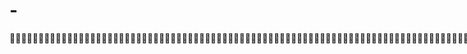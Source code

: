 # -
ًًًًًًًًًًًًًًًًًًًًًًًًًًًًًًًًًًًًًًًًًًًًًًًًًًًًًًًًًًًًًًًًًًًًًًًًًًًًًًًًًًًًًًًًًًًًًًًًًًًًًًًًًًًًًًًًًًًًًًًًًًًًًًًًًًًًًًًًًًًًًًًًًًًًًًًًًًًًًًًًًًًًًًًًًًًًًًًًًًًًًًًًًًًًًًًًًًًًًًًًًًًًًًًًًًًًًًًًًًًًًًًًًًًًًًًًًًًًًًًًًًًًًًًًًًًًًًًًًًًًًًًًًًًًًًًًًًًًًًًًًًًًًًًًًًًًًًًًًًًًًًًًًًًًًًًًًًًًًًًًًًًًًًًًًًًًًًًًًًًًًًًًًًًًًًًًًًًًًًًًًًًًًًًًًًًًًًًًًًًًًًًًًًًًًًًًًًًًًًًًًًًًًًًًًًًًًًًًًًًًًًًًًًًًًًًًًًًًًًًًًًًًًًًًًًًًًًًًًًًًًًًًًًًًًًًًًًًًًًًًًًًًًًًًًًًًًًًًًًًًًًًًًًًًًًًًًًًًًًًًًًًًًًًًًًًًًًًًًًًًًًًًًًًًًًًًًًًًًًًًًًًًًًًًًًًًًًًًًًًًًًًًًًًًًًًًًًًًًًًًًًًًًًًًًًًًًًًًًًًًًًًًًًًًًًًًًًًًًًًًًًًًًًًًًًًًًًًًًًًًًًًًًًًًًًًًًًًًًًًًًًًًًًًًًًًًًًًًًًًًًًًًًًًًًًًًًًًًًًًًًًًًًًًًًًًًًًًًًًًًًًًًًًًًًًًًًًًًًًًًًًًًًًًًًًًًًًًًًًًًًًًًًًًًًًًًًًًًًًًًًًًًًًًًًًًًًًًًًًًًًًًًًًًًًًًًًًًًًًًًًًًًًًًًًًًًًًًًًًًًًًًًًًًًًًًًًًًًًًًًًًًًًًًًًًًًًًًًًًًًًًًًًًًًًًًًًًًًًًًًًًًًًًًًًًًًًًًًًًًًًًًًًًًًًًًًًًًًًًًًًًًًًًًًًًًًًًًًًًًًًًًًًًًًًًًًًًًًًًًًًًًًًًًًًًًًًًًًًًًًًًًًًًًًًًًًًًًًًًًًًًًًًًًًًًًًًًًًًًًًًًًًًًًًًًًًًًًًًًًًًًًًًًًًًًًًًًًًًًًًًًًًًًًًًًًًًًًًًًًًًًًًًًًًًًًًًًًًًًًًًًًًًًًًًًًًًًًًًًًًًًًًًًًًًًًًًًًًًًًًًًًًًًًًًًًًًًًًًًًًًًًًًًًًًًًًًًًًًًًًًًًًًًًًًًًًًًًًًًًًًًًًًًًًًًًًًًًًًًًًًًًًًًًًًًًًًًًًًًًًًًًًًًًًًًًًًًًًًًًًًًًًًًًًًًًًًًًًًًًًًًًًًًًًًًًًًًًًًًًًًًًًًًًًًًًًًًًًًًًًًًًًًًًًًًًًًًًًًًًًًًًًًًًًًًًًًًًًًًًًًًًًًًًًًًًًًًًًًًًًًًًًًًًًًًًًًًًًًًًًًًًًًًًًًًًًًًًًًًًًًًًًًًًًًًًًًًًًًًًًًًًًًًًًًًًًًًًًًًًًًًًًًًًًًًًًًًًًًًًًًًًًًًًًًًًًًًًًًًًًًًًًًًًًًًًًًًًًًًًًًًًًًًًًًًًًًًًًًًًًًًًًًًًًًًًًًًًًًًًًًًًًًًًًًًًًًًًًًًًًًًًًًًًًًًًًًًًًًًًًًًًًًًًًًًًًًًًًًًًًًًًًًًًًًًًًًًًًًًًًًًًًًًًًًًًًًًًًًًًًًًًًًًًًًًًًًًًًًًًًًًًًًًًًًًًًًًًًًًًًًًًًًًًًًًًًًًًًًًًًًًًًًًًًًًًًًًًًًًًًًًًًًًًًًًًًًًًًًًًًًًًًًًًًًًًًًًًًًًًًًًًًًًًًًًًًًًًًًًًًًًًًًًًًًًًًًًًًًًًًًًًًًًًًًًًًًًًًًًًًًًًًًًًًًًًًًًًًًًًًًًًًًًًًًًًًًًًًًًًًًًًًًًًًًًًًًًًًًًًًًًًًًًًًًًًًًًًًًًًًًًًًًًًًًًًًًًًًًًًًًًًًًًًًًًًًًًًًًًًًًًًًًًًًًًًًًًًًًًًًًًًًًًًًًًًًًًًًًًًًًًًًًًًًًًًًًًًًًًًًًًًًًًًًًًًًًًًًًًًًًًًًًًًًًًًًًًًًًًًًًًًًًًًًًًًًًًًًًًًًًًًًًًًًًًًًًًًًًًًًًًًًًًًًًًًًًًًًًًًًًًًًًًًًًًًًًًًًًًًًًًًًًًًًًًًًًًًًًًًًًًًًًًًًًًًًًًًًًًًًًًًًًًًًًًًًًًًًًًًًًًًًًًًًًًًًًًًًًًًًًًًًًًًًًًًًًًًًًًًًًًًًًًًًًًًًًًًًًًًًًًًًًًًًًًًًًًًًًًًًًًًًًًًًًًًًًًًًًًًًًًًًًًًًًًًًًًًًًًًًًًًًًًًًًًًًًًًًًًًًًًًًًًًًًًًًًًًًًًًًًًًًًًًًًًٌٌٌٌٌٌٌٌٌٌٌٌٌٌٌٌٌٌٌٌٌٌٌٌٌٌٌٌٌٌٌٌٌٌٌٌٌٌٌٌٌٌٌٌٌٌٌٌٌٌٌٌٌٌٌٌٌٌٌٌٌٌٌٌٌٌٌٌٌٌٌٌٌٌٌٌٌٌٌٌٌٌٌٌٌٌٌٌٌٌٌٌٌٌٌٌٌٌٌٌٌٌٌٌٌٌٌٌٌٌٌٌٌٌٌٌٌٌٌٌٌٌٌٌٌٌٌٌٌٌٌٌٌٌٌٌٌٌٌٌٌٌٌٌٌٌٌٌٌٌٌٌٌٌٌٌٌٌٌٌٌٌٌٌٌٌٌٌٌٌٌٌٌٌٌٌٌٌٌٌٌٌٌٌٌٌٌٌٌٌٌٌٌٌٌٌٌٌٌٌٌٌٌٌٌٌٌٌٌٌٌٌٌٌٌٌٌٌٌٌٌٌٌٌٌٌٌٌٌٌٌٌٌٌٌٌٌٌٌٌٌٌٌٌٌٌٌٌٌٌٌٌٌٌٌٌٌٌٌٌٌٌٌٌٌٌٌٌٌٌٌٌٌٌٌٌٌٌٌٌٌٌٌٌٌٌٌٌٌٌٌٌٌٌٌٌٌٌٌٌٌٌٌٌٌٌٌٌٌٌٌٌٌٌٌٌٌٌٌٌٌٌٌٌٌٌٌٌٌٌٌٌٌٌٌٌٌٌٌٌٌٌٌٌٌٌٌٌٌٌٌٌٌٌٌٌٌٌٌٌٌٌٌٌٌٌٌٌٌٌٌٌٌٌٌٌٌٌٌٌٌٌٌٌٌٌٌٌٌٌٌٌٌٌٌٌٌٌٌٌٌٌٌٌٌٌٌٌٌٌٌٌٌٌٌٌٌٌٌٌٌٌٌٌٌٌٌٌٌٌٌٌٌٌٌٌٌٌٌٌٌٌٌٌٌٌٌٌٌٌٌٌٌٌٌٌٌٌٌٌٌٌٌٌٌٌٌٌٌٌٌٌٌٌٌٌٌٌٌٌٌٌٌٌٌٌٌٌٌٌٌٌٌٌٌٌٌٌٌٌٌٌٌٌٌٌٌٌٌٌٌٌٌٌٌٌٌٌٌٌٌٌٌٌٌٌٌٌٌٌٌٌٌٌٌٌٌٌٌٌٌٌٌٌٌٌٌٌٌٌٌٌٌٌٌٌٌٌٌٌٍٍٍٍٍٍٍٍٍٍٍٍٍٍٍٍٍٍٍٍٍٍٍٍٍٍٍٍٍٍٍٍٍٍٍٍٍٍٍٍٍٍٍٍٍٍٍٍٍٍٍٍٍٍٍٍٍٍٍٍٍٍٍٍٍٍٍٍٍٍٍٍٍٍٍٍٍٍٍٍٍٍٍٍٍٍٍٍٍٍٍٍٍٍٍٍٍٍٍٍٍٍٍٍٍٍٍٍٍٍٍٍٍٍٍٍٍٍٍٍٍٍٍٍٍٍٍٍٍٍٍٍٍٍٍٍٍٍٍٍٍٍٍٍٍٍٍٍٍٍٍٍٍٍٍٍٍٍٍٍٍٍٍٍٍٍٍٍٍٍٍٍٍٍٍٍٍٍٍٍٍٍٍٍٍٍٍٍٍٍٍٍٍٍٍٍٍٍٍٍٍٍٍٍٍٍٍٍٍٍٍٍٍٍٍٍٍٍٍٍٍٍٍٍٍٍٍٍٍٍٍٍٍٍٍٍٍٍٍٍٍٍٍٍٍٍٍٍٍٍٍٍٍٍٍٍٍٍٍٍٍٍٍٍٍٍٍٍٍٍٍٍٍٍٍٍٍٍٍٍٍٍٍٍٍٍٍٍٍٍٍٍٍٍٍٍٍٍٍٍٍٍٍٍٍٍٍٍٍٍٍٍٍٍٍٍٍٍٍٍٍٍٍٍٍٍٍٍٍٍٍٍٍٍٍٍٍٍٍٍٍٍٍٍٍٍٍٍٍٍٍٍٍٍٍٍٍٍٍٍٍٍٍٍٍٍٍٍٍٍٍٍٍٍٍٍٍٍٍٍٍٍٍٍٍٍٍٍٍٍٍٍٍٍٍٍٍٍٍٍٍٍٍٍٍٍٍٍٍٍٍٍٍٍٍٍٍٍٍٍٍٍٍٍٍٍٍٍٍٍٍٍٍٍٍٍٍٍٍٍٍٍٍٍٍٍٍٍٍٍٍٍٍٍٍٍٍٍٍٍٍٍٍٍٍٍٍٍٍٍٍٍٍٍٍٍٍٍٍٍٍٍٍٍٍٍٍٍٍٍٍٍٍٍٍٍٍٍٍٍٍٍٍٍٍٍٍٍٍٍٍٍٍٍٍٍٍٍٍٍٍٍٍٍٍٍٍٍٍٍٍٍٍٍٍٍٍٍٍٍٍٍٍٍٍٍٍٍٍٍٍٍٍٍٍٍٍٍٍٍٍٍٍٍٍٍٍٍٍٍٍٍٍٍٍٍٍٍٍٍٍٍٍٍٍٍٍٍٍٍٍٍٍٍٍٍٍٍٍٍٍٍٍٍٍٍٍٍٍٍٍٍٍٍٍٍٍٍٍٍٍٍٍٍٍٍٍٍٍٍٍٍٍٍٍٍٍٍٍٍٍٍٍٍٍٍٍٍٍٍٍٍٍٍٍٍٍٍٍٍٍٍٍٍٍٍٍٍٍٍٍٍٍٍٍٍٍٍٍٍٍٍٍٍٍٍٍٍٍٍٍٍٍٍٍٍٍٍٍٍٍٍٍٍٍٍٍٍٍٍٍٍٍٍٍٍٍٍٍٍٍٍٍٍٍٍٍٍٍٍٍٍٍٍٍٍٍٍٍٍٍٍٍٍٍٍٍٍٍٍٍٍٍٍٍٍٍٍٍٍٍٍٍٍٍٍٍٍٍٍٍٍٍٍٍٍٍٍٍٍٍٍٍٍٍٍٍٍٍٍٍٍٍٍٍٍٍٍٍٍٍٍٍٍٍٍٍٍٍٍٍٍٍٍٍٍٍٍٍٍٍٍٍٍٍٍٍٍٍٍٍٍٍٍٍٍٍٍٍٍٍٍٍٍٍٍٍٍٍٍٍٍٍٍٍٍٍٍٍٍٍٍٍٍٍٍٍٍٍٍٍٍٍٍٍٍٍٍٍٍٍٍٍٍٍٍٍٍٍٍٍٍٍٍٍٍٍٍٍٍٍٍٍٍٍٍٍٍٍٍٍٍٍٍٍٍٍٍٍٍٍٍٍٍٍٍٍٍٍٍٍٍٍٍٍٍٍٍٍٍٍٍٍٍٍٍٍٍٍٍٍٍٍٍٍٍٍٍٍٍٍٍٍٍٍٍٍٍٍٍٍٍٍٍٍٍٍٍٍٍٍٍٍٍٍٍٍٍٍٍٍٍٍٍٍٍٍٍٍٍٍٍٍٍٍٍٍٍٍٍٍٍٍٍٍٍٍٍٍٍٍٍٍٍٍٍٍٍٍٍٍٍٍٍٍٍٍٍٍٍٍٍٍٍٍٍٍٍٍٍٍٍٍٍٍٍٍٍٍٍٍٍٍٍٍٍٍٍٍٍٍٍٍٍٍٍٍٍٍٍٍٍٍٍٍٍٍٍٍٍٍٍٍٍٍٍٍٍٍٍٍٍٍٍٍٍٍٍٍٍٍٍٍٍٍٍٍٍٍٍٍٍٍٍٍٍٍٍٍٍٍٍٍٍٍٍٍٍٍٍٍٍٍٍٍٍٍٍٍٍٍٍٍٍٍٍٍٍٍٍٍٍٍٍٍٍٍٍٍٍٍٍٍٍٍٍٍٍٍٍٍٍٍٍٍٍٍٍٍٍٍٍٍٍٍٍٍٍٍٍٍٍٍٍٍٍٍٍٍٍٍٍٍٍٍٍٍٍٍٍٍٍٍٍٍٍٍٍٍٍٍٍٍٍٍٍٍٍٍٍٍٍٍٍٍٍٍٍٍٍٍٍٍٍٍٍٍٍٍٍٍٍٍٍٍٍٍٍٍٍٍٍٍٍٍٍٍٍٍٍٍٍٍٍٍٍٍٍٍٍٍٍٍٍٍٍٍٍٍٍٍٍٍٍٍٍٍٍٍٍٍٍٍٍٍٍٍٍٍٍٍٍٍٍٍٍٍٍٍٍٍٍٍٍٍٍٍٍٍٍٍٍٍٍٍٍٍٍٍٍٍٍٍٍٍٍٍٍٍٍٍٍٍٍٍٍٍٍٍٍٍٍٍٍٍٍٍٍٍٍٍٍٍٍٍٍٍٍٍٍٍٍٍٍٍٍٍٍٍٍٍٍٍٍٍٍٍٍٍٍٍٍٍٍٍٍٍٍٍٍٍٍٍٍٍٍٍٍٍٍٍٍٍٍٍٍٍٍٍٍٍٍٍٍٍٍٍٍٍٍٍٍٍٍٍٍٍٍٍٍٍٍٍٍٍٍٍٍٍٍٍٍٍٍٍٍٍٍٍٍٍٍٍٍٍٍٍٍٍٍٍٍٍٍٍٍٍٍٍٍٍٍٍٍٍٍٍٍٍٍٍٍٍٍٍٍٍٍٍٍٍٍٍٍٍٍٍٍٍٍٍٍٍٍٍٍٍٍٍٍٍٍٍٍٍٍٍٍٍٍٍٍٍٍٍٍٍٍٍٍٍٍٍٍٍٍٍٍٍٍٍٍٍٍٍٍٍٍٍٍٍٍٍٍٍٍٍٍٍٍٍٍٍٍٍٍٍٍٍٍَََََََََََََََََََََََََََََََََََََََََََََََََََََََََََََََََََََََََََََََََََََََََََََََََََََََََََََََََََََََََََََََََََََََََََََََََََََََََََََََََََََََََََََََََََََََََََََََََََََََََََََََََََََََََََََََََََََََََََََََََََََََََََََََََََََََََََََََََََََََََََََََََََََََََََََََََََََََََََََََََََََََََََََََََََََََََََََََََََُُُُُُُُُُُُُُُُُُُُُُُُُُُُُُُُُُُُُُُُُُُُُُُُُُُُُُُُُُُُُُُُُُُُُُُُُُُُُُُُُُُُُُُُُُُُُُُُُُُُُُُُُُُُُُُُُُُُُُُُُُُُُُُُُُُُُُُُُُُُُُُُُُُُُُُُُُُُُُُُُُُُُُُُُُُُُُُُُُُُُُُُُُُُُُُُُُُُُُُُُُُُُُُُُُُُُُُُُُُُُُُُُُُُُُُُُُُُُُُُُُُُُُُُُُُُُُُُُُُُُُُُُُُُُُُُُُُُُُُُُُُُُُُُُُُُُُُُُُُُُُُُُُُُُُُُُُُُُُُُُُُُُُُُُُُُُُُُُُُُُُُُُُُُُُُُُُُُُُُُُُُُُُُُُُُُُُُُُُُُُُُُُُُُُُُُُُُُُُُُُُُُُُُُُُُُُُُُُُُُُُُُُُُُُُُُُُُُُُُُُُُُُُُُُُُُُُُُُُُُُُُُُِِِِِِِِِِِِِِِِِِِِِِِِِِِِِِِِِِِِِِِِِِِِِِِِِِِِِِِِِِِِِِِِِِِِِِِِِِِِِِِِِِِِِِِِِِِِِِِِِِِِِِِِِِِِِِِِِِِِِِِِِِِِِِِِِِِِِِِِِِِِِِِِِِِِِِِِِِِِِِِِِِِِِِِِِِِِِِِِِِِِِِِِِِِِِِِِِِِِِِِِِِِِِِِِِِِِِِِِِِِِِِِِِِِِِِِِِِِِِِِِِِِِِِِِِِِِِِِِِِِِِِِِِِِِِِِِِِِِِِِِِِِِِِِِِِِِِِِِِِِِِِِِِِِِِِِِِِِِِِِِِِِِِِِِِِِِِِِِِِِِِِِِِِِِِِِِِِِِِِِِِِِِِِِِِِِِِِِِِِِِِِِِِِِِِِِِِِِِِِِِِِِِِِِِِِِِِِِِِِِِِِِِِِِِِِِِِِِِِِِِِِِِِِِِِِِِِِِِِِِِِِِِِِِِِِِِِِِِِِِِِِِِِِِِِِِِِِِِِِِِِِِِِِِِِِِِِِِِِِِِِِِِِِِِِِِِِِِِِِِِِِِِِِِِِِِِِِِِِِِِِِِِِِِِِِِِِِِِِِِِِِِِِِِِِِِِِِِِِِِِِِِِِِِِِِِِِِِِِِِِِِِِِِِِِِِِِِِِِِِِِِِِِِِِِِِِِِِِِِِِِِِِِِِِِِِِِِِِِِِِِِِِِِِِِِِِِِِِِِِِِِِِِِِِِِِِِِِِِِِِِِِِِِِِِِِِِِِِِِِِِِِِِِِِِِِِِِِِِِِِِِِِِِِِِِِِِِِِِِِِِِِِِِِِِِِِِِِِِِِِِِِِِِِِِِِِِِِِِِِِِِِِِِِِِِِِِِِِِِِِِِِِِِِِِِِِِِِِِِِِِِِِِِِِِِِِِِِِِِِِِِِِِِِِِِِِِِِِِِِِِِِِِِِِِِِِِِِِِِِِِِِِِِِِِِِِِِِِِِِِِِِِِِِِِِِِِِِِِِِِِِِِِِِِِِِِِِِِِِِِِِِِِِِِِِِِِِِِِِِِِِِِِِِِِِِِِِِِِِِِِِِِِِِِِِِِِِِِِِِِِِِِِِِِِِِِِِِِِِِِِِِِِِِِِِِِِِِِِِِِِِِِِِِِِِِِِِِِِِِِِِِِِِِِِِِِِِِِِِِِِِِِِِِِِِِِِِِِِِِِِِِِِِِِِِِِِِِِِِِِِِِِِِِِِِِِِِِِِِِِِِِِِِِِِِِِِِِِِِِِِِِِِِِِِِِِِِِِِِِِِِِِِِِِِِِِِِِِِِِِِِِِِِِِِِِِِِِِِِِِِِِِِِِِِِِِِِِِِِِِِِِِِِِِِِِِِِِِِِِِِِِِِِِِِِِِِِِِِِِِِِِِِِِِِِِِِِِِِِِِِِِِِِِِِِِِِِِِِِِِِِِِِِِِِِِِِِِِِِِِِِِِِِِِِِِِِِِِِِِِِِِِِِِِِِِِِِِِِِِِِِِِِِِِِِِِِِِِِِِِِِِِِِِِِِِِِِِِِِِِِِِِِِِِِِِِِِِِِِِِّّّّّّّّّّّّّّّّّّّّّّّّّّّّّّّّّّّّّّّّّّّّّّّّّّّّّّّّّّّّّّّّّّّّّّّّّّّّّّّّّّّّّّّّّّّّّّّّّّّّّّّّّّّّّّّّّّّّّّّّّّّّّّّّّّّّّّّّّّّّّّّّّّّّّّّّّّّّّّّّّّّّّّّّّّّّّّّّّّّّّّّّّّّّّّّّّّّّّّّّّّّّّّّّّّّّّّّّّّّّّّّّّّّّّّّّّّّّّّّّّّّّّّّّّّّّّّّّّّّّّّّّّّّّّّّّّّّّّّّّّّّّّّّّّّّّّّّّّّّّّّّّّّّّّّّّّّّّّّّّّّّّّّّّّّّّّّّّّّّّّّّّّّّّّّّّّّّّّّّّّّّّّّّّّّّّّّّّّّّّّّّّّّّّّّّّّّّّّّّّّّّّّّّّّّّّّّّّّّّّّّّّّّّّّّّّّّّّّّّّّّّّّّّّّّّّّّّّّّّّّّّّّّّّّّْْْْْْْْْْْْْْْْْْْْْْْْْْْْْْْْْْْْْْْْْْْْْْْْْْْْْْْْْْْْْْْْْْْْْْْْْْْْْْْْْْْْْْْْْْْْْْْْْْْْْْْْْْْْْْْْْْْْْْْْْْْْْْْْْْْْْْْْْْْْْْْْْْْْْْْْْْْْْْْْْْْْْْْْْْْْْْْْْْْْْْْْْْْْْْْْْْْْْْْْْْْْْْْْْْْْْْْْْْْْْْْْْْْْْْْْْْْْْْْْْْْْْْْْْْْْْْْْْْْْْْْْْْْْْْْْْْْْْْْْْْْْْْْْْْْْْْْْْْْْْْْْْْْْْْْْْْْْْْْْْْْْْْْْْْْْْْْْْْْْْْْْْْْْْْْْْْْْْْْْْْْْْْْْْْْْْْْْْْْْْْْْْْْْْْْْْْْْْْْْْْْْْْْْْْْْْْْْْْْْْْْْْْْْْْْْْْْْْْْْْْْْْْْْْْٰٰٰٰٰٰٰٰٰٰٰٰٰٰٰٰٰٰٰٰٰٰٰٰٰٰٰٰٰٰٰٰٰٰٰٰٰٰٰٰٰٰٰٰٰٰٰٰٰٰٰٰٰٰٰٰٰٰٰٰٰٰٰٰٰٰٰٰٰٰٰٰٰٰٰٰٰٰٰٰٰٰٰٰٰٰٰٰٰٰٰٰٰٰٰٰٰٰٰٰٰٰٰٰٰٰٰٰٰٰٰٰٰٰٰٰٰٰٰٰٰٰٰٰٰٰٰٰٰٰٰٰٰٰٰٰٰٰٰٰٰٰٰٰٰٰٰٰٰٰٰٰٰٰٰٰٰٰٰٰٰٰٰٰٰٰٰٰٰٰٰٰٰٰٰٰٰٰٰٰٰٰٰٰٰٰٰٰٰٰٰٰٰٰٰٰٰٰٰٰٰٰٰٰٰٰٰٰٰٰٰٰٰٰٰٰٰٰٰٰٰٰٰٰٰٰٰٰٰٰٰٰٰٰٰٰٰٰٰٰٰٰٰٰٰٰٰٰٰٰٰٰٰٰٰٰٰٰٰٰٰٰٰٰٰٰٰٰٰٰٰٰٰٰٰٰٰٰٰٰٰٰٰٰٰٰٰٰٰٰٰٰٰٰٰٰٰٰٰٰٰٰٰٰٰٰٰٰٰٰٰٰٰٰٰٰٰٰٰٰٰٰٰٰٰٰٰٰٰٰٰٰٰٰٰٰٰٰٰٰٰٰٰٰٰٰٰٰٰٰٰٰٰٰٰٰٰٰٰٰٰٰٰٰٰٰٰٰٰٰٰٰٰٰٰٰٰٰٰٰٰٰٰٰٰٰٰٰٰٰٰٰٰٰٰٰٰٰٰٰٰٰٰٰٰٰٰٰٰٰٰٰٰٰٰٰٰٰٰٰٰٰٰٰٰٰٰٰٰٰٰٰٰٰٰٰٰٰٰٰٰٰٰٰٰٰٰٰٰٰٰٰٰٰٰٰٰٰٰٰٰٰٰٰٰٰٰٰٰٰٰٰٰٰٰٰٰٰٰٰٰٰٰٰٰٰٰٰٰٰٰٰٰٰٰٰٰٰٰٰٰٰٰٰٰٰٰٰٰٰٰٰٰٰٰٰٰٰٰٰٰٰٰٰٰٰٰٰٰٰٰٰٰٰٰٰٰٰٰٰٰٰٰٰٰٰٰٰٰٰٰٰٰٰٰٰٰٰٰٰٰٰٰٰٰٰٰٰٰٰٰٰٰٰٰٰٰٰٰٰٰٰٰٰٰٰٰٰٰٰٰٰٰٰٰٰٰٰٰٰٰٰٰٰٰٰٰٰٰٰٰٰٰٰٰٰٰٰٰٰٓٓٓٓٗۧۡۡۧٗٓۡۧٗۧۡٓۧٗۡٓۧٗۡٓٗۧۡۧٗۧۡٓۡۧٗٓۡۧٗٓٗۧۧۧۧۧۧۧۧۧۧۧۧۧۧۧۧۧۧۧۧۧۧۧۧۧۧۧۧۧۧۧۧۧۧۧۧۧۧۧۧۧۧۧۧۧۧۧۧۧۧۧۧۧۧۧۧۧۧٓٓٓٓٓٓٓٓٓٓٓٓٓٓٓٓٓٓٓٓٓٓٓٓٓٓٓٓٓٓٓٓٓٓٓٓٓٓٓٓٓٓٓٓٓٓٓٓٓٓٓٓٓٓٓٓٓٓٓٓٓٓٓٓٓٓٓٓٓٓٓٓٓٓٓٓٓٓٓٓٓٓٓٓٓٓٓٓٓٓٓۡۡۡۡۡۡۡۡۡۡۡۡۡۡۡۡۡۡۡۡۡۡۡۡۡۡۡۡۡۡۡۡۡۡۡۡۡۡۡۡۡۡۡۡۡۡۡۡۡۡۡۡۡۡۡۧۧۧۧۧۧۧۧۧۧۧۧۧۧۧۧۧۧۧۧۧۧۧۧۧۧۧۧۧۧۧۧۧۧۧۧۧۧۧۧۧۧۧۧۧۧۧۧۧۧۧۧۧۧۧۧۧۧۧۧۧۧۧۧۧۧۧۧۧۧۧۧٓٓٓٓٗۧۡۡۧٗٓۡۧٗۧۡٓۧٗۡٓۧٗۡٓٗۧۡۧٗۧۡٓۡۧٗٓۡۧٗٓٗۧۧۧۧۧۧۧۧۧۧۧۧۧۧۧۧۧۧۧۧۧۧۧۧۧۧۧۧۧۧۧۧۧۧۧۧۧۧۧۧۧۧۧۧۧۧۧۧۧۧۧۧۧۧۧۧۧۧٓٓٓٓٓٓٓٓٓٓٓٓٓٓٓٓٓٓٓٓٓٓٓٓٓٓٓٓٓٓٓٓٓٓٓٓٓٓٓٓٓٓٓٓٓٓٓٓٓٓٓٓٓٓٓٓٓٓٓٓٓٓٓٓٓٓٓٓٓٓٓٓٓٓٓٓٓٓٓٓٓٓٓٓٓٓٓٓٓٓٓۡۡۡۡۡۡۡۡۡۡۡۡۡۡۡۡۡۡۡۡۡۡۡۡۡۡۡۡۡۡۡۡۡۡۡۡۡۡۡۡۡۡۡۡۡۡۡۡۡۡۡۡۡۡۡۧۧۧۧۧۧۧۧۧۧۧۧۧۧۧۧۧۧۧۧۧۧۧۧۧۧۧۧۧۧۧۧۧۧۧۧۧۧۧۧۧۧۧۧۧۧۧۧۧۧۧۧۧۧۧۧۧۧۧۧۧۧۧۧۧۧۧۧۧۧۧۧٓٓٓٓٗۧۡۡۧٗٓۡۧٗۧۡٓۧٗۡٓۧٗۡٓٗۧۡۧٗۧۡٓۡۧٗٓۡۧٗٓٗۧۧۧۧۧۧۧۧۧۧۧۧۧۧۧۧۧۧۧۧۧۧۧۧۧۧۧۧۧۧۧۧۧۧۧۧۧۧۧۧۧۧۧۧۧۧۧۧۧۧۧۧۧۧۧۧۧۧٓٓٓٓٓٓٓٓٓٓٓٓٓٓٓٓٓٓٓٓٓٓٓٓٓٓٓٓٓٓٓٓٓٓٓٓٓٓٓٓٓٓٓٓٓٓٓٓٓٓٓٓٓٓٓٓٓٓٓٓٓٓٓٓٓٓٓٓٓٓٓٓٓٓٓٓٓٓٓٓٓٓٓٓٓٓٓٓٓٓٓۡۡۡۡۡۡۡۡۡۡۡۡۡۡۡۡۡۡۡۡۡۡۡۡۡۡۡۡۡۡۡۡۡۡۡۡۡۡۡۡۡۡۡۡۡۡۡۡۡۡۡۡۡۡۡۧۧۧۧۧۧۧۧۧۧۧۧۧۧۧۧۧۧۧۧۧۧۧۧۧۧۧۧۧۧۧۧۧۧۧۧۧۧۧۧۧۧۧۧۧۧۧۧۧۧۧۧۧۧۧۧۧۧۧۧۧۧۧۧۧۧۧۧۧۧۧۧٓٓٓٓٗۧۡۡۧٗٓۡۧٗۧۡٓۧٗۡٓۧٗۡٓٗۧۡۧٗۧۡٓۡۧٗٓۡۧٗٓٗۧۧۧۧۧۧۧۧۧۧۧۧۧۧۧۧۧۧۧۧۧۧۧۧۧۧۧۧۧۧۧۧۧۧۧۧۧۧۧۧۧۧۧۧۧۧۧۧۧۧۧۧۧۧۧۧۧۧٓٓٓٓٓٓٓٓٓٓٓٓٓٓٓٓٓٓٓٓٓٓٓٓٓٓٓٓٓٓٓٓٓٓٓٓٓٓٓٓٓٓٓٓٓٓٓٓٓٓٓٓٓٓٓٓٓٓٓٓٓٓٓٓٓٓٓٓٓٓٓٓٓٓٓٓٓٓٓٓٓٓٓٓٓٓٓٓٓٓٓۡۡۡۡۡۡۡۡۡۡۡۡۡۡۡۡۡۡۡۡۡۡۡۡۡۡۡۡۡۡۡۡۡۡۡۡۡۡۡۡۡۡۡۡۡۡۡۡۡۡۡۡۡۡۡۧۧۧۧۧۧۧۧۧۧۧۧۧۧۧۧۧۧۧۧۧۧۧۧۧۧۧۧۧۧۧۧۧۧۧۧۧۧۧۧۧۧۧۧۧۧۧۧۧۧۧۧۧۧۧۧۧۧۧۧۧۧۧۧۧۧۧۧۧۧۧۧٓٓٓٓٗۧۡۡۧٗٓۡۧٗۧۡٓۧٗۡٓۧٗۡٓٗۧۡۧٗۧۡٓۡۧٗٓۡۧٗٓٗۧۧۧۧۧۧۧۧۧۧۧۧۧۧۧۧۧۧۧۧۧۧۧۧۧۧۧۧۧۧۧۧۧۧۧۧۧۧۧۧۧۧۧۧۧۧۧۧۧۧۧۧۧۧۧۧۧۧٓٓٓٓٓٓٓٓٓٓٓٓٓٓٓٓٓٓٓٓٓٓٓٓٓٓٓٓٓٓٓٓٓٓٓٓٓٓٓٓٓٓٓٓٓٓٓٓٓٓٓٓٓٓٓٓٓٓٓٓٓٓٓٓٓٓٓٓٓٓٓٓٓٓٓٓٓٓٓٓٓٓٓٓٓٓٓٓٓٓٓۡۡۡۡۡۡۡۡۡۡۡۡۡۡۡۡۡۡۡۡۡۡۡۡۡۡۡۡۡۡۡۡۡۡۡۡۡۡۡۡۡۡۡۡۡۡۡۡۡۡۡۡۡۡۡۧۧۧۧۧۧۧۧۧۧۧۧۧۧۧۧۧۧۧۧۧۧۧۧۧۧۧۧۧۧۧۧۧۧۧۧۧۧۧۧۧۧۧۧۧۧۧۧۧۧۧۧۧۧۧۧۧۧۧۧۧۧۧۧۧۧۧۧۧۧۧۡۡۡۡۡۡۡۡۡۡۡۡۡۡۡۡۡۡۡۡۡۡۡۡۡۡۡۡۡۧۧۧۧۧۧۧۧۧۧۧۧۧۧۧۧۧۧۧۧۧۧۧۧۧۧۧۧۧۧۧۧۧۧۧۧۧۧۧۧۧۧۧۧۧۧۧۧۧۧۧۧۧۧۧۧۧۧۧۧۧۧۧۧۧۧۧۧ
